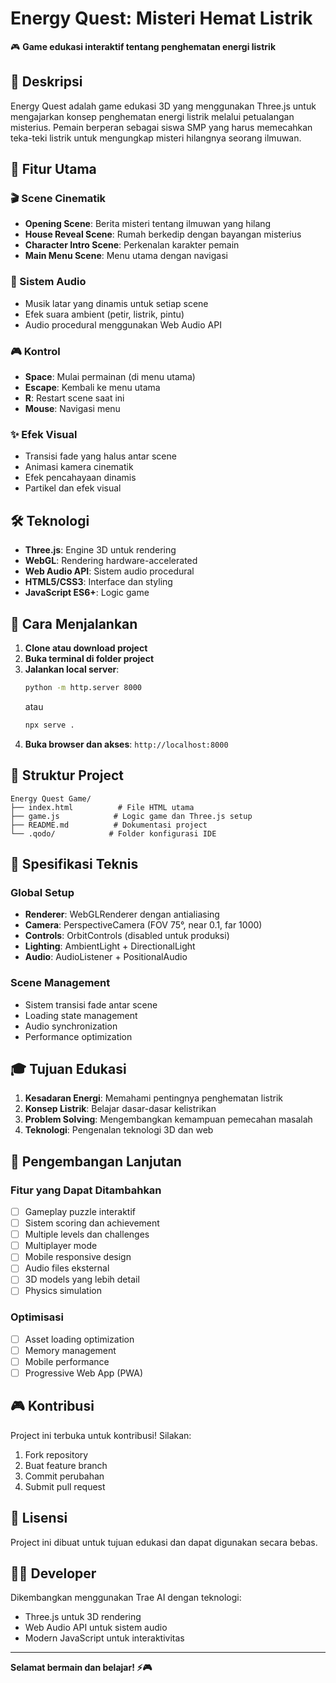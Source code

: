 # Energy Quest: Misteri Hemat Listrik

🎮 **Game edukasi interaktif tentang penghematan energi listrik**

## 📖 Deskripsi

Energy Quest adalah game edukasi 3D yang menggunakan Three.js untuk mengajarkan konsep penghematan energi listrik melalui petualangan misterius. Pemain berperan sebagai siswa SMP yang harus memecahkan teka-teki listrik untuk mengungkap misteri hilangnya seorang ilmuwan.

## 🎯 Fitur Utama

### 🎬 Scene Cinematik
- **Opening Scene**: Berita misteri tentang ilmuwan yang hilang
- **House Reveal Scene**: Rumah berkedip dengan bayangan misterius
- **Character Intro Scene**: Perkenalan karakter pemain
- **Main Menu Scene**: Menu utama dengan navigasi

### 🎵 Sistem Audio
- Musik latar yang dinamis untuk setiap scene
- Efek suara ambient (petir, listrik, pintu)
- Audio procedural menggunakan Web Audio API

### 🎮 Kontrol
- **Space**: Mulai permainan (di menu utama)
- **Escape**: Kembali ke menu utama
- **R**: Restart scene saat ini
- **Mouse**: Navigasi menu

### ✨ Efek Visual
- Transisi fade yang halus antar scene
- Animasi kamera cinematik
- Efek pencahayaan dinamis
- Partikel dan efek visual

## 🛠️ Teknologi

- **Three.js**: Engine 3D untuk rendering
- **WebGL**: Rendering hardware-accelerated
- **Web Audio API**: Sistem audio procedural
- **HTML5/CSS3**: Interface dan styling
- **JavaScript ES6+**: Logic game

## 🚀 Cara Menjalankan

1. **Clone atau download project**
2. **Buka terminal di folder project**
3. **Jalankan local server**:
   ```bash
   python -m http.server 8000
   ```
   atau
   ```bash
   npx serve .
   ```
4. **Buka browser dan akses**: `http://localhost:8000`

## 📁 Struktur Project

```
Energy Quest Game/
├── index.html          # File HTML utama
├── game.js            # Logic game dan Three.js setup
├── README.md          # Dokumentasi project
└── .qodo/            # Folder konfigurasi IDE
```

## 🎨 Spesifikasi Teknis

### Global Setup
- **Renderer**: WebGLRenderer dengan antialiasing
- **Camera**: PerspectiveCamera (FOV 75°, near 0.1, far 1000)
- **Controls**: OrbitControls (disabled untuk produksi)
- **Lighting**: AmbientLight + DirectionalLight
- **Audio**: AudioListener + PositionalAudio

### Scene Management
- Sistem transisi fade antar scene
- Loading state management
- Audio synchronization
- Performance optimization

## 🎓 Tujuan Edukasi

1. **Kesadaran Energi**: Memahami pentingnya penghematan listrik
2. **Konsep Listrik**: Belajar dasar-dasar kelistrikan
3. **Problem Solving**: Mengembangkan kemampuan pemecahan masalah
4. **Teknologi**: Pengenalan teknologi 3D dan web

## 🔧 Pengembangan Lanjutan

### Fitur yang Dapat Ditambahkan
- [ ] Gameplay puzzle interaktif
- [ ] Sistem scoring dan achievement
- [ ] Multiple levels dan challenges
- [ ] Multiplayer mode
- [ ] Mobile responsive design
- [ ] Audio files eksternal
- [ ] 3D models yang lebih detail
- [ ] Physics simulation

### Optimisasi
- [ ] Asset loading optimization
- [ ] Memory management
- [ ] Mobile performance
- [ ] Progressive Web App (PWA)

## 🎮 Kontribusi

Project ini terbuka untuk kontribusi! Silakan:
1. Fork repository
2. Buat feature branch
3. Commit perubahan
4. Submit pull request

## 📄 Lisensi

Project ini dibuat untuk tujuan edukasi dan dapat digunakan secara bebas.

## 👨‍💻 Developer

Dikembangkan menggunakan Trae AI dengan teknologi:
- Three.js untuk 3D rendering
- Web Audio API untuk sistem audio
- Modern JavaScript untuk interaktivitas

---

**Selamat bermain dan belajar! ⚡🎮**